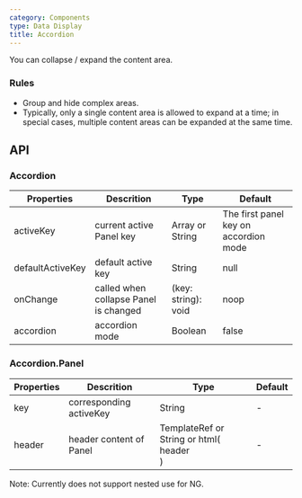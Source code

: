 ```yaml
---
category: Components
type: Data Display
title: Accordion
---
```


You can collapse / expand the content area.

### Rules
- Group and hide complex areas.
- Typically, only a single content area is allowed to expand at a time; in special cases, multiple content areas can be expanded at the same time.


## API

### Accordion

Properties | Descrition | Type | Default
-----------|------------|------|--------
| activeKey | current active Panel key | Array or String   | The first panel key on accordion mode|
| defaultActiveKey | default active key | String   | null |
| onChange    | called when collapse Panel is changed | (key: string): void |  noop  |
| accordion  | accordion mode | Boolean | false  |

### Accordion.Panel

Properties | Descrition | Type | Default
-----------|------------|------|--------
| key  | corresponding activeKey   | String   | -   |
| header | header content of Panel | TemplateRef or String or html(<div>header</div>) | -   |

Note: Currently does not support nested use for NG.
